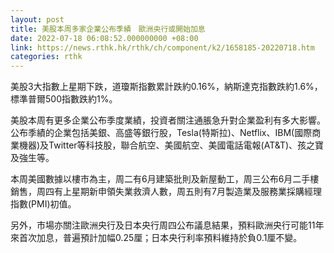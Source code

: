 ```yaml
---
layout: post
title: 美股本周多家企業公布季績　歐洲央行或開始加息
date: 2022-07-18 06:08:52.000000000 +08:00
link: https://news.rthk.hk/rthk/ch/component/k2/1658185-20220718.htm
categories: rthk
---
```


美股3大指數上星期下跌，道瓊斯指數累計跌約0.16%，納斯達克指數跌約1.6%，標準普爾500指數跌約1%。

美股本周有更多企業公布季度業績，投資者關注通脹急升對企業盈利有多大影響。公布季績的企業包括美銀、高盛等銀行股，Tesla(特斯拉)、Netflix、IBM(國際商業機器)及Twitter等科技股，聯合航空、美國航空、美國電話電報(AT&T)、孩之寶及強生等。

本周美國數據以樓市為主，周二有6月建築批則及新屋動工，周三公布6月二手樓銷售，周四有上星期新申領失業救濟人數，周五則有7月製造業及服務業採購經理指數(PMI)初值。

另外，市場亦關注歐洲央行及日本央行周四公布議息結果，預料歐洲央行可能11年來首次加息，普遍預計加幅0.25厘；日本央行利率預料維持於負0.1厘不變。
